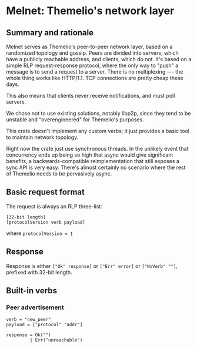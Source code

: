 # Melnet: Themelio's network layer

## Summary and rationale

Melnet serves as Themelio's peer-to-peer network layer, based on a randomized topology and gossip. Peers are divided into servers, which have a publicly reachable address, and clients, which do not. It's based on a simple RLP request-response protocol, where the only way to "push" a message is to send a request to a server. There is no multiplexing --- the whole thing works like HTTP/1.1. TCP connections are pretty cheap these days.

This also means that clients never receive notifications, and must poll servers.

We chose not to use existing solutions, notably libp2p, since they tend to be unstable and "overengineered" for Themelio's purposes.

This crate doesn't implement any custom verbs; it just provides a basic tool to maintain network topology.

Right now the crate just use synchronous threads. In the unlikely event that concurrency ends up being so high that async would give significant benefits, a backwards-compatible reimplementation that still exposes a sync API is very easy. There's almost certainly no scenario where the rest of Themelio needs to be pervasively async.

## Basic request format

The request is always an RLP three-list:

```
[32-bit length]
[protocolVersion verb payload]
```

where `protocolVersion = 1`

## Response

Response is either `["Ok" response]` or `["Err" error]` or `["NoVerb" ""]`, prefixed with 32-bit length.

## Built-in verbs

### Peer advertisement

```
verb = "new_peer"
payload = ["protocol" "addr"]
```

```
response = Ok("")
         | Err("unreachable")
```
